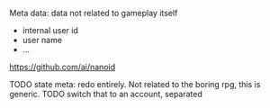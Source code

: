 Meta data: data not related to gameplay itself
* internal user id
* user name
* ...


https://github.com/ai/nanoid


TODO state meta: redo entirely. Not related to the boring rpg, this is generic.
TODO switch that to an account, separated
